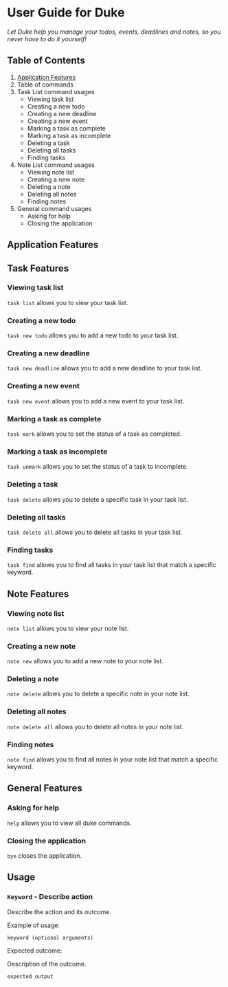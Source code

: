 # User Guide for Duke

*Let Duke help you manage your todos, events, deadlines and notes, so 
you never have to do it yourself!*

## Table of Contents
1. [Application Features](#application-features)
2. Table of commands 
3. Task List command usages
   - Viewing task list
   - Creating a new todo
   - Creating a new deadline
   - Creating a new event
   - Marking a task as complete
   - Marking a task as incomplete
   - Deleting a task
   - Deleting all tasks
   - Finding tasks
4. Note List command usages
   - Viewing note list
   - Creating a new note
   - Deleting a note
   - Deleting all notes
   - Finding notes
5. General command usages
   - Asking for help
   - Closing the application

## Application Features

## Task Features

### Viewing task list

`task list` allows you to view your task list.

### Creating a new todo

`task new todo` allows you to add a new todo to your task list.

### Creating a new deadline

`task new deadline` allows you to add a new deadline to your task list.

### Creating a new event

`task new event` allows you to add a new event to your task list.

### Marking a task as complete

`task mark` allows you to set the status of a task as completed.

### Marking a task as incomplete

`task unmark` allows you to set the status of a task to incomplete.

### Deleting a task

`task delete` allows you to delete a specific task in your task list.

### Deleting all tasks

`task delete all` allows you to delete all tasks in your task list.

### Finding tasks

`task find` allows you to find all tasks in your task list that match a specific keyword.

## Note Features

### Viewing note list

`note list` allows you to view your note list.

### Creating a new note

`note new` allows you to add a new note to your note list.

### Deleting a note

`note delete` allows you to delete a specific note in your note list.

### Deleting all notes

`note delete all` allows you to delete all notes in your note list.

### Finding notes

`note find` allows you to find all notes in your note list that match a specific keyword.

## General Features

### Asking for help

`help` allows you to view all duke commands.

### Closing the application

`bye` closes the application.

## Usage

### `Keyword` - Describe action

Describe the action and its outcome.

Example of usage: 

`keyword (optional arguments)`

Expected outcome:

Description of the outcome.

```
expected output
```
